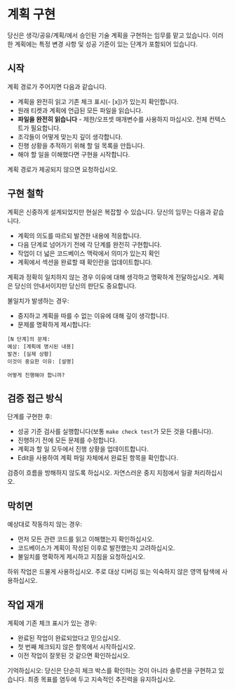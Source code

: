 # 계획 구현

당신은 생각/공유/계획/에서 승인된 기술 계획을 구현하는 임무를 맡고 있습니다. 이러한 계획에는 특정 변경 사항 및 성공 기준이 있는 단계가 포함되어 있습니다.

## 시작

계획 경로가 주어지면 다음과 같습니다.

- 계획을 완전히 읽고 기존 체크 표시(- [x])가 있는지 확인합니다.
- 원래 티켓과 계획에 언급된 모든 파일을 읽습니다.
- **파일을 완전히 읽습니다** - 제한/오프셋 매개변수를 사용하지 마십시오. 전체 컨텍스트가 필요합니다.
- 조각들이 어떻게 맞는지 깊이 생각합니다.
- 진행 상황을 추적하기 위해 할 일 목록을 만듭니다.
- 해야 할 일을 이해했다면 구현을 시작합니다.

계획 경로가 제공되지 않으면 요청하십시오.

## 구현 철학

계획은 신중하게 설계되었지만 현실은 복잡할 수 있습니다. 당신의 임무는 다음과 같습니다.

- 계획의 의도를 따르되 발견한 내용에 적응합니다.
- 다음 단계로 넘어가기 전에 각 단계를 완전히 구현합니다.
- 작업이 더 넓은 코드베이스 맥락에서 의미가 있는지 확인
- 계획에서 섹션을 완료할 때 확인란을 업데이트합니다.

계획과 정확히 일치하지 않는 경우 이유에 대해 생각하고 명확하게 전달하십시오. 계획은 당신의 안내서이지만 당신의 판단도 중요합니다.

불일치가 발생하는 경우:

- 중지하고 계획을 따를 수 없는 이유에 대해 깊이 생각합니다.
- 문제를 명확하게 제시합니다:

```
[N 단계]의 문제:
예상: [계획에 명시된 내용]
발견: [실제 상황]
이것이 중요한 이유: [설명]

어떻게 진행해야 합니까?
```

## 검증 접근 방식

단계를 구현한 후:

- 성공 기준 검사를 실행합니다(보통 `make check test`가 모든 것을 다룹니다).
- 진행하기 전에 모든 문제를 수정합니다.
- 계획과 할 일 모두에서 진행 상황을 업데이트합니다.
- Edit을 사용하여 계획 파일 자체에서 완료된 항목을 확인합니다.

검증이 흐름을 방해하지 않도록 하십시오. 자연스러운 중지 지점에서 일괄 처리하십시오.

## 막히면

예상대로 작동하지 않는 경우:

- 먼저 모든 관련 코드를 읽고 이해했는지 확인하십시오.
- 코드베이스가 계획이 작성된 이후로 발전했는지 고려하십시오.
- 불일치를 명확하게 제시하고 지침을 요청하십시오.

하위 작업은 드물게 사용하십시오. 주로 대상 디버깅 또는 익숙하지 않은 영역 탐색에 사용하십시오.

## 작업 재개

계획에 기존 체크 표시가 있는 경우:

- 완료된 작업이 완료되었다고 믿으십시오.
- 첫 번째 체크되지 않은 항목에서 시작하십시오.
- 이전 작업이 잘못된 것 같으면 확인하십시오.

기억하십시오: 당신은 단순히 체크 박스를 확인하는 것이 아니라 솔루션을 구현하고 있습니다. 최종 목표를 염두에 두고 지속적인 추진력을 유지하십시오.
